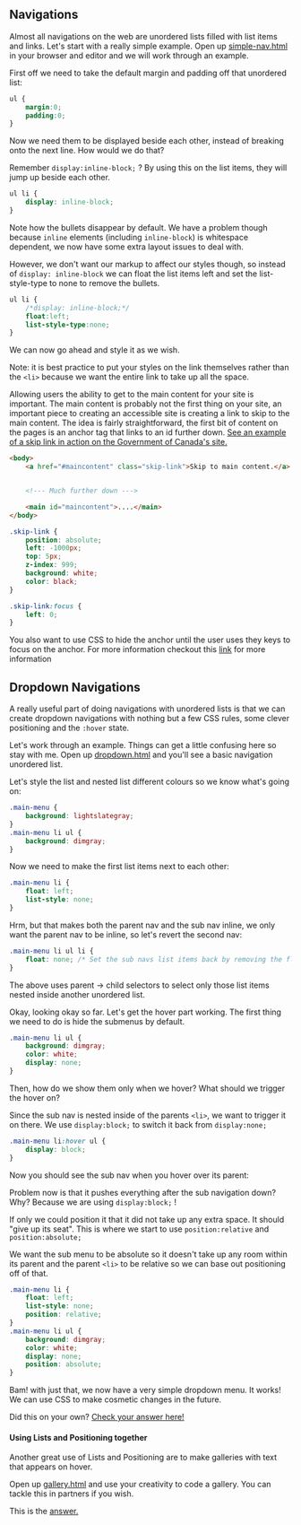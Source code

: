 ## Navigations

Almost all navigations on the web are unordered lists filled with list items and links. Let's start with a really simple example. Open up <a href="https://hychalknotes.s3.amazonaws.com/simple-nav.html" download>simple-nav.html</a> in your browser and editor and we will work through an example.

First off we need to take the default margin and padding off that unordered list:

```css
ul {
	margin:0;
	padding:0;
}
```

Now we need them to be displayed beside each other, instead of breaking onto the next line. How would we do that?

Remember `display:inline-block;` ? By using this on the list items, they will jump up beside each other.

```css
ul li {
	display: inline-block;
}
```
Note how the bullets disappear by default. We have a problem though because `inline` elements (including `inline-block`) is whitespace dependent, we now have some extra layout issues to deal with. 

However, we don't want our markup to affect our styles though, so instead of `display: inline-block` we can float the list items left and set the list-style-type to none to remove the bullets.

```css
ul li {
	/*display: inline-block;*/
	float:left;
	list-style-type:none;
}
```

We can now go ahead and style it as we wish.

Note: it is best practice to put your styles on the link themselves rather than the `<li>` because we want the entire link to take up all the space.

<div class="accessibility">
Allowing users the ability to get to the main content for your site is important. The main content is probably not the first thing on your site, an important piece to creating an accessible site is creating a link to skip to the main content. The idea is fairly straightforward, the first bit of content on the pages is an anchor tag that links to an id further down. <a href="https://www.canada.ca/en.html" target="_blank">See an example of a skip link in action on the Government of Canada's site.</a>

```html
<body>
	<a href="#maincontent" class="skip-link">Skip to main content.</a>


	<!--- Much further down --->

	<main id="maincontent">....</main>
</body>
```

```css
.skip-link {
	position: absolute;
	left: -1000px;
	top: 5px;
	z-index: 999;
	background: white;
	color: black;
}

.skip-link:focus {
	left: 0;
}
```
You also want to use CSS to hide the anchor until the user uses they keys to focus on the anchor. For more information checkout this <a href="http://webaim.org/techniques/skipnav/" target="_blank">link</a> for more information
</div>

## Dropdown Navigations

A really useful part of doing navigations with unordered lists is that we can create dropdown navigations with nothing but a few CSS rules, some clever positioning and the `:hover` state.

Let's work through an example. Things can get a little confusing here so stay with me. Open up <a href="https://hychalknotes.s3.amazonaws.com/dropdown.html" download>dropdown.html</a> and you'll see a basic navigation unordered list.

Let's style the list and nested list different colours so we know what's going on:

```css
.main-menu {
	background: lightslategray;
}
.main-menu li ul {
	background: dimgray;
}
```

Now we need to make the first list items next to each other:

```css
.main-menu li {
	float: left;
	list-style: none;
}
```

Hrm, but that makes both the parent nav and the sub nav inline, we only want the parent nav to be inline, so let's revert the second nav:

```css
.main-menu li ul li {
	float: none; /* Set the sub navs list items back by removing the float */
}
```
The above uses parent &rarr; child selectors to select only those list items nested inside another unordered list.

Okay, looking okay so far. Let's get the hover part working. The first thing we need to do is hide the submenus by default.

```css
.main-menu li ul {
	background: dimgray;
	color: white;
	display: none;
}
```

Then, how do we show them only when we hover? What should we trigger the hover on?

Since the sub nav is nested inside of the parents `<li>`, we want to trigger it on there. We use `display:block;` to switch it back from `display:none;`

```css
.main-menu li:hover ul {
	display: block;
}
```

Now you should see the sub nav when you hover over its parent:

Problem now is that it pushes everything after the sub navigation down? Why? Because we are using `display:block;` !

If only we could position it that it did not take up any extra space. It should "give up its seat". This is where we start to use `position:relative` and `position:absolute;`

We want the sub menu to be absolute so it doesn't take up any room within its parent and the parent `<li>` to be relative so we can base out positioning off of that.

```css
.main-menu li {
	float: left;
	list-style: none;
	position: relative;
}
.main-menu li ul {
	background: dimgray;
	color: white;
	display: none;
	position: absolute;
}
```

Bam! with just that, we now have a very simple dropdown menu. It works! We can use CSS to make cosmetic changes in the future.

Did this on your own? <a href="https://hychalknotes.s3.amazonaws.com/dropdownANSWER.html" download>Check your answer here!</a>

#### Using Lists and Positioning together

Another great use of Lists and Positioning are to make galleries with text that appears on hover.

Open up <a href="https://hychalknotes.s3.amazonaws.com/gallery.html" download>gallery.html</a> and use your creativity to code a gallery. You can tackle this in partners if you wish.

This is the <a href="https://hychalknotes.s3.amazonaws.com/galleryANSWER.html" download>answer.</a>